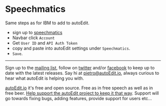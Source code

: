 # Speechmatics
 
Same steps as for IBM to add to autoEdit.

 - sign up to [speechmatics](https://app.speechmatics.com/login) 
 - Navbar click `Account`
 - Get `User ID` and `API Auth Token`
 - copy and paste into autoEdit settings under `Speechmatics`. 
 - `Save`.
 
 ---
<!--Donation notice -->

Sign up to the [mailing list](http://eepurl.com/cMzwSX), follow on [twitter](http://twitter.com/autoEdit2) and/or [facebook](https://www.facebook.com/autoEdit.io/) to keep up to date with the latest releases. Say hi at <a href="mailto:pietro@autoEdit.io?Subject=Hello" target="_top">pietro@autoEdit.io</a>, always curious to hear what autoEdit is helping you with.

[autoEdit.io](www.autoEdit.io) it's free and open source. Free as in free speech as well as in free beer. [Help support the autoEdit project to keep it that way](https://donorbox.org/c9762eef-0e08-468e-90cb-2d00643697f8?recurring=true). Support will go towards fixing bugs, adding features, provide support for users etc...
